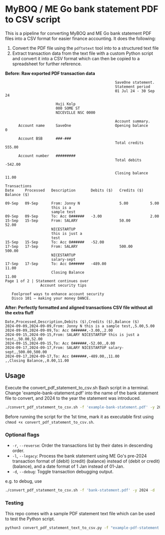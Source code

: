 # MyBOQ / ME Go bank statement PDF to CSV script

This is a pipeline for converting MyBOQ and ME Go bank statement PDF files into a CSV format for easier finance accounting. It does the following:

1. Convert the PDF file using the `pdftotext` tool into to a structured text file
2. Extract transaction data from the text file with a custom Python script and convert it into a CSV format which can then be copied to a spreadsheet for further reference.

**Before: Raw exported PDF transaction data**

```
                                                  SaveOne statement.
                                                  Statement period
                                                  01 Jul 24 - 30 Sep 24

                       Huji Kolp
                       000 SOME ST
                       NICEVILLE NSC 0000

                                                  Account summary.
      Account name     SaveOne                    Opening balance         0

      Account BSB      ###-###
                                                  Total credits      555.00

      Account number   #########
                                                  Total debits       -542.00

                                                  Closing balance    11.00

Transactions
Date     Processed   Description       Debits ($)   Credits ($)   Balance ($)

09-Sep   09-Sep      From: Jonny N                  5.00          5.00
                     this is a
                     sample test
09-Sep   09-Sep      To: Acc 0######   -3.00                      2.00
15-Sep   15-Sep      From: SALARY                   50.00         52.00
                     NICESTARTUP
                     this is just a
                     test
15-Sep   15-Sep      To: Acc 0######   -52.00
17-Sep   17-Sep      From: SALARY                   500.00        500.00
                     NICESTARTUP
                     salary-sept
17-Sep   17-Sep      To: Acc 0######   -489.00                    11.00
                     Closing Balance                              11.00
Page 1 of 2 | Statement continues over
                Account security tips

   Foolproof ways to enhance account security
   Disco 101 – making your money DANCE.
```

**After: Perfectly formatted and aligned transactions CSV file without all the extra fluff**

```csv
Date,Processed,Description,Debits ($),Credits ($),Balance ($)
2024-09-09,2024-09-09,From: Jonny N this is a sample test,,5.00,5.00
2024-09-09,2024-09-09,To: Acc 0######,-3.00,,2.00
2024-09-15,2024-09-15,From: SALARY NICESTARTUP this is just a test,,50.00,52.00
2024-09-15,2024-09-15,To: Acc 0######,-52.00,,0.00
2024-09-17,2024-09-17,From: SALARY NICESTARTUP salary-sept,,500.00,500.00
2024-09-17,2024-09-17,To: Acc 0######,-489.00,,11.00
,,Closing Balance,,0.00,11.00
```

## Usage

Execute the convert_pdf_statement_to_csv.sh Bash script in a terminal. Change 'example-bank-statement.pdf' into the name of the bank statement file to convert, and 2024 to the year the statement was introduced.

```sh
./convert_pdf_statement_to_csv.sh -f 'example-bank-statement.pdf' -y 2024
```

Before running the script for the 1st time, mark it as executable first using `chmod +x convert_pdf_statement_to_csv.sh`.

### Optional flags

- `-r`, `--reverse`: Order the transactions list by their dates in descending order.
- `-l`, `--legacy`: Process the bank statement using ME Go's pre-2024 transaction format of (debit) (credit) (balance) instead of (debit or credit) (balance), and a date format of 1 Jan instead of 01-Jan.
- `-d`, `--debug`: Toggle transaction debugging output.

e.g. to debug, use

```sh
./convert_pdf_statement_to_csv.sh -f 'bank-statement.pdf' -y 2024 -d
```

### Testing

This repo comes with a sample PDF statement text file which can be used to test the Python script.

```sh
python3 convert_pdf_statement_text_to_csv.py -f "example-pdf-statement.txt" -y 2024 -d
```
